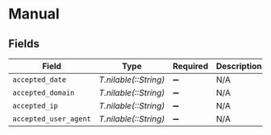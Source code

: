 # Manual


## Fields

| Field                 | Type                  | Required              | Description           |
| --------------------- | --------------------- | --------------------- | --------------------- |
| `accepted_date`       | *T.nilable(::String)* | :heavy_minus_sign:    | N/A                   |
| `accepted_domain`     | *T.nilable(::String)* | :heavy_minus_sign:    | N/A                   |
| `accepted_ip`         | *T.nilable(::String)* | :heavy_minus_sign:    | N/A                   |
| `accepted_user_agent` | *T.nilable(::String)* | :heavy_minus_sign:    | N/A                   |